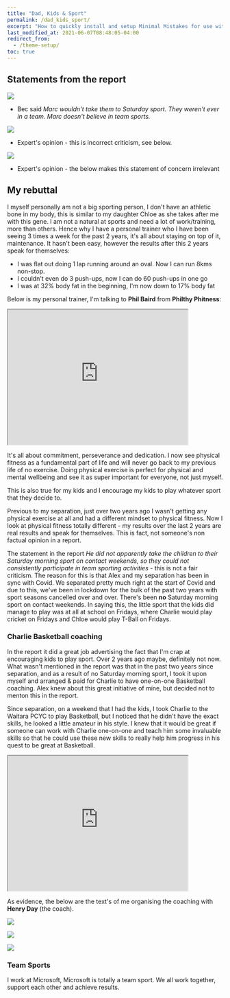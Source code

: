 ```yaml
---
title: "Dad, Kids & Sport"
permalink: /dad_kids_sport/
excerpt: "How to quickly install and setup Minimal Mistakes for use with GitHub Pages."
last_modified_at: 2021-06-07T08:48:05-04:00
redirect_from:
  - /theme-setup/
toc: true
---
```


[//]: # (margin:top right bottom left)
## Statements from the report

![](../blobs/dadkidssport/report_kidssport1.png)

- Bec said *Marc wouldn't take them to Saturday sport. They weren't ever in a team. Marc doesn't believe in team sports.*

![](../blobs/dadkidssport/report_kidssport2.png)

- Expert's opinion - this is incorrect criticism, see below.

![](../blobs/dadkidssport/report_kidssport3.png)

- Expert's opinion - the below makes this statement of concern irrelevant

## My rebuttal

I myself personally am not a big sporting person, I don't have an athletic bone in my body, this is similar to my daughter Chloe as she takes after me with this gene. I am not a natural at sports and need a lot of work/training, more than others. Hence why I have a personal trainer who I have been seeing 3 times a week for the past 2 years, it's all about staying on top of it, maintenance. It hasn't been easy, however the results after this 2 years speak for themselves: 
- I was flat out doing 1 lap running around an oval. Now I can run 8kms non-stop. 
- I couldn't even do 3 push-ups, now I can do 60 push-ups in one go
- I was at 32% body fat in the beginning, I'm now down to 17% body fat

Below is my personal trainer, I'm talking to **Phil Baird** from **Philthy Phitness**:

<iframe width="420" height="315"
    src="https://www.youtube.com/embed/WWx4NHazYj8?playlist=WWx4NHazYj8&loop=1&Version=3&autoplay=1&mute=1&showinfo=1&rel=0">
</iframe>

It's all about commitment, perseverance and dedication. I now see physical fitness as a fundamental part of life and will never go back to my previous life of no exercise. Doing physical exercise is perfect for physical and mental wellbeing and see it as super important for everyone, not just myself. 

This is also true for my kids and I encourage my kids to play whatever sport that they decide to.

Previous to my separation, just over two years ago I wasn't getting any physical exercise at all and had a different mindset to physical fitness. Now I look at physical fitness totally different - my results over the last 2 years are real results and speak for themselves. This is fact, not someone's non factual opinion in a report.

The statement in the report *He did not apparently take the children to their Saturday morning sport on contact weekends, so they could not consistently participate in team sporting activities* - this is not a fair criticism. The reason for this is that Alex and my separation has been in sync with Covid. We separated pretty much right at the start of Covid and due to this, we've been in lockdown for the bulk of the past two years with sport seasons cancelled over and over. There's been **no** Saturday morning sport on contact weekends. In saying this, the little sport that the kids did manage to play was at all at school on Fridays, where Charlie would play cricket on Fridays and Chloe would play T-Ball on Fridays. 

### Charlie Basketball coaching

In the report it did a great job advertising the fact that I'm crap at encouraging kids to play sport. Over 2 years ago maybe, definitely not now. What wasn't mentioned in the report was that in the past two years since separation, and as a result of no Saturday morning sport, I took it upon myself and arranged & paid for Charlie to have one-on-one Basketball coaching. Alex knew about this great initiative of mine, but decided not to menton this in the report.

Since separation, on a weekend that I had the kids, I took Charlie to the Waitara PCYC to play Basketball, but I noticed that he didn't have the exact skills, he looked a little amateur in his style. I knew that it would be great if someone can work with Charlie one-on-one and teach him some invaluable skills so that he could use these new skills to really help him progress in his quest to be great at Basketball. 

<iframe width="420" height="315"
    src="https://www.youtube.com/embed/6lxE7asWP5o?playlist=6lxE7asWP5o&loop=1&Version=3&autoplay=1&mute=1&showinfo=1&rel=0">
</iframe>

As evidence, the below are the text's of me organising the coaching with **Henry Day** (the coach).

![](../blobs/dadkidssport/basketballcoach_text3.png)

![](../blobs/dadkidssport/basketballcoach_text2.png)

![](../blobs/dadkidssport/basketballcoach_text1.png)


### Team Sports

I work at Microsoft, Microsoft is totally a team sport. We all work together, support each other and achieve results. 